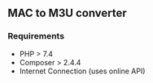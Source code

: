 ## MAC to M3U converter


### Requirements
- PHP > 7.4
- Composer > 2.4.4
- Internet Connection (uses online API)

